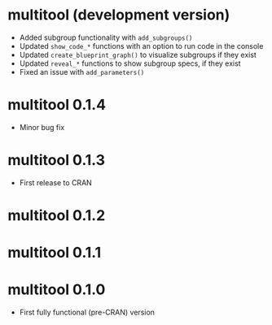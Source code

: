 # multitool (development version)

* Added subgroup functionality with `add_subgroups()`
* Updated `show_code_*` functions with an option to run code in the console
* Updated `create_blueprint_graph()` to visualize subgroups if they exist
* Updated `reveal_*` functions to show subgroup specs, if they exist
* Fixed an issue with `add_parameters()`

# multitool 0.1.4

* Minor bug fix

# multitool 0.1.3

* First release to CRAN

# multitool 0.1.2

# multitool 0.1.1

# multitool 0.1.0

* First fully functional (pre-CRAN) version
